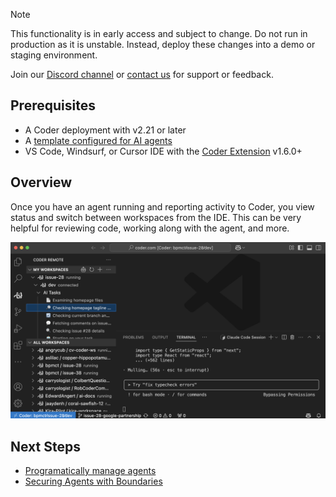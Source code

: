 > [!NOTE]
>
> This functionality is in early access and subject to change. Do not run in
> production as it is unstable. Instead, deploy these changes into a demo or
> staging environment.
>
> Join our [Discord channel](https://discord.gg/coder) or
> [contact us](https://coder.com/contact) for support or feedback.

## Prerequisites

- A Coder deployment with v2.21 or later
- A [template configured for AI agents](./create-template.md)
- VS Code, Windsurf, or Cursor IDE with the
  [Coder Extension](https://github.com/coder/vscode-coder/releases) v1.6.0+

## Overview

Once you have an agent running and reporting activity to Coder, you view status
and switch between workspaces from the IDE. This can be very helpful for
reviewing code, working along with the agent, and more.

![IDE Integration](../../images/guides/ai-agents/ide-integration.png)

## Next Steps

- [Programatically manage agents](./headless.md)
- [Securing Agents with Boundaries](./securing.md)

